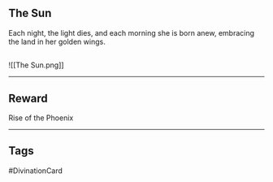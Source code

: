 ## The Sun
Each night, the light dies, and each morning she is born anew, embracing the land in her golden wings.
## 
![[The Sun.png]]

---
## Reward
Rise of the Phoenix

---
## Tags
#DivinationCard